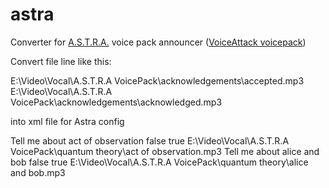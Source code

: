 # astra
Converter for <a href="https://www.hcsvoicepacks.com/products/astra">A.S.T.R.A.</a> voice pack announcer (<a href="https://voiceattack.com/">VoiceAttack voicepack</a>)


Convert file line like this:

E:\Video\Vocal\A.S.T.R.A VoicePack\acknowledgements\accepted.mp3
E:\Video\Vocal\A.S.T.R.A VoicePack\acknowledgements\acknowledged.mp3


into xml file for Astra config

<Command>
  <commandString>Tell me about act of observation</commandString>
  <actionList />
  <answering>false</answering>
  <answeringString />
  <answeringSound>true</answeringSound>
  <answeringSoundPath>E:\Video\Vocal\A.S.T.R.A VoicePack\quantum theory\act of observation.mp3</answeringSoundPath>
</Command>
<Command>
  <commandString>Tell me about alice and bob</commandString>
  <actionList />
  <answering>false</answering>
  <answeringString />
  <answeringSound>true</answeringSound>
  <answeringSoundPath>E:\Video\Vocal\A.S.T.R.A VoicePack\quantum theory\alice and bob.mp3</answeringSoundPath>
</Command>
